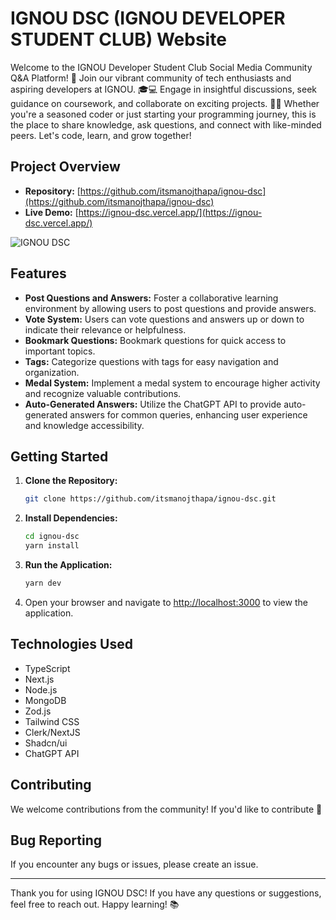 # IGNOU DSC (IGNOU DEVELOPER STUDENT CLUB) Website

Welcome to the IGNOU Developer Student Club Social Media Community Q&A Platform! 🚀 Join our vibrant community of tech enthusiasts and aspiring developers at IGNOU. 🎓💻 Engage in insightful discussions, seek guidance on coursework, and collaborate on exciting projects. 🤝🌐 Whether you're a seasoned coder or just starting your programming journey, this is the place to share knowledge, ask questions, and connect with like-minded peers. Let's code, learn, and grow together!

## Project Overview

- **Repository:** [https://github.com/itsmanojthapa/ignou-dsc](https://github.com/itsmanojthapa/ignou-dsc)
- **Live Demo:** [https://ignou-dsc.vercel.app/](https://ignou-dsc.vercel.app/)

![IGNOU DSC](https://github.com/itsmanojthapa/ignou-dsc/blob/main/public/assets/images/ignou-dsc.png)

## Features

- **Post Questions and Answers:** Foster a collaborative learning environment by allowing users to post questions and provide answers.
- **Vote System:** Users can vote questions and answers up or down to indicate their relevance or helpfulness.
- **Bookmark Questions:** Bookmark questions for quick access to important topics.
- **Tags:** Categorize questions with tags for easy navigation and organization.
- **Medal System:** Implement a medal system to encourage higher activity and recognize valuable contributions.
- **Auto-Generated Answers:** Utilize the ChatGPT API to provide auto-generated answers for common queries, enhancing user experience and knowledge accessibility.

## Getting Started

1. **Clone the Repository:**

   ```bash
   git clone https://github.com/itsmanojthapa/ignou-dsc.git
   ```

2. **Install Dependencies:**

   ```bash
   cd ignou-dsc
   yarn install
   ```

3. **Run the Application:**

   ```bash
   yarn dev
   ```

4. Open your browser and navigate to [http://localhost:3000](http://localhost:3000) to view the application.

## Technologies Used

- TypeScript
- Next.js
- Node.js
- MongoDB
- Zod.js
- Tailwind CSS
- Clerk/NextJS
- Shadcn/ui
- ChatGPT API

## Contributing

We welcome contributions from the community! If you'd like to contribute 🚀

## Bug Reporting

If you encounter any bugs or issues, please create an issue.

---

Thank you for using IGNOU DSC! If you have any questions or suggestions, feel free to reach out. Happy learning! 📚
